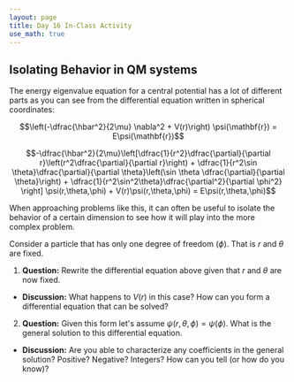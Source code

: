 ```yaml
---
layout: page
title: Day 16 In-Class Activity
use_math: true
---
```


## Isolating Behavior in QM systems

The energy eigenvalue equation for a central potential has a lot of different parts as you can see from the differential equation written in spherical coordinates:

$$\left(-\dfrac{\hbar^2}{2\mu} \nabla^2 + V(r)\right) \psi(\mathbf{r}) = E\psi(\mathbf{r})$$

$$-\dfrac{\hbar^2}{2\mu}\left[\dfrac{1}{r^2}\dfrac{\partial}{\partial r}\left(r^2\dfrac{\partial}{\partial r}\right) + \dfrac{1}{r^2\sin \theta}\dfrac{\partial}{\partial \theta}\left(\sin \theta \dfrac{\partial}{\partial \theta}\right) + \dfrac{1}{r^2\sin^2\theta}\dfrac{\partial^2}{\partial \phi^2} \right] \psi(r,\theta,\phi) + V(r)\psi(r,\theta,\phi) = E\psi(r,\theta,\phi)$$

When approaching problems like this, it can often be useful to isolate the behavior of a certain dimension to see how it will play into the more complex problem.

Consider a particle that has only one degree of freedom ($\phi$). That is $r$ and $\theta$ are fixed.

1. **Question:** Rewrite the differential equation above given that $r$ and $\theta$ are now fixed.
  * **Discussion:** What happens to $V(r)$ in this case? How can you form a differential equation that can be solved?
2. **Question:** Given this form let's assume $\psi(r,\theta,\phi) = \psi(\phi)$. What is the general solution to this differential equation.
  * **Discussion:** Are you able to characterize any coefficients in the general solution? Positive? Negative? Integers? How can you tell (or how do you know)?
